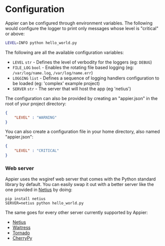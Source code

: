 # Configuration

Appier can be configured through environment variables. The following would configure the logger to print only messages whose level is "critical" or above:

```bash
LEVEL=INFO python hello_world.py
```

The following are all the available configuration variables:

* `LEVEL` `str` - Defines the level of verbodity for the loggers (eg: `DEBUG`)
* `FILE_LOG` `bool` - Enables the rotating file based logging (eg: `/var/log/name.log`, `/var/log/name.err`)
* `LOGGING` `list` - Defines a sequence of logging handlers configuration to be loaded (eg: 'complex' example project)
* `SERVER` `str` - The server that will host the app (eg 'netius')

The configuration can also be provided by creating an "appier.json" in the root of your project directory:

```json
{
    "LEVEL" : "WARNING"
}
```

You can also create a configuration file in your home directory, also named "appier.json":

```json
{
    "LEVEL" : "CRITICAL"
}
```

### Web server

Appier uses the wsgiref web server that comes with the Python standard library by default. You can easily swap it out with a better server like the one provided in [Netius](http://netius.hive.pt) by doing:

```
pip install netius
SERVER=netius python hello_world.py
```

The same goes for every other server currently supported by Appier:

* [Netius](http://netius.hive.pt)
* [Waitress](http://waitress.readthedocs.org/)
* [Tornado](http://www.tornadoweb.org/)
* [CherryPy](http://www.cherrypy.org/)
